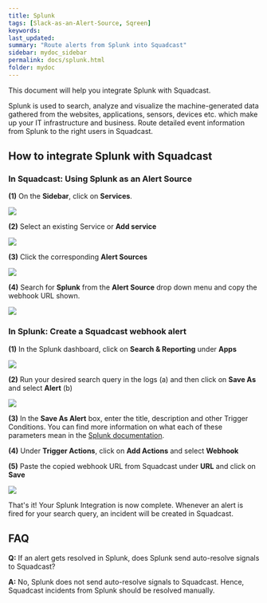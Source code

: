 ```yaml
---
title: Splunk
tags: [Slack-as-an-Alert-Source, Sqreen]
keywords: 
last_updated: 
summary: "Route alerts from Splunk into Squadcast"
sidebar: mydoc_sidebar
permalink: docs/splunk.html
folder: mydoc
---
```


This document will help you integrate Splunk with Squadcast.

Splunk is used to search, analyze and visualize the machine-generated data gathered from the websites, applications, sensors, devices etc. which make up your IT infrastructure and business. Route detailed event information from Splunk to the right users in Squadcast.

## How to integrate Splunk with Squadcast 

### In Squadcast: Using Splunk as an Alert Source 

**(1)** On the **Sidebar**, click on **Services**.

![](images/integration_1-1.png)

**(2)** Select an existing Service or **Add service** 

![](images/integration_1-2.png)

**(3)** Click the corresponding **Alert Sources**

![](images/integration_1.png)

**(4)** Search for **Splunk** from the **Alert Source** drop down menu and copy the webhook URL shown.

![](images/splunk_1.png)

### In Splunk: Create a Squadcast webhook alert 

**(1)** In the Splunk dashboard, click on **Search & Reporting** under **Apps**

![](images/splunk_2.png)

**(2)** Run your desired search query in the logs (a) and then click on **Save As** and select **Alert** (b)

![](images/splunk_3.png)

**(3)** In the **Save As Alert** box, enter the title, description and other Trigger Conditions. You can find more information on what each of these parameters mean in the [Splunk documentation](https://docs.splunk.com/Documentation/Splunk/8.1.0/Alert/Aboutalerts).

**(4)** Under **Trigger Actions**, click on  **Add Actions** and select **Webhook** 

**(5)** Paste the copied webhook URL from Squadcast under **URL** and click on **Save**

![](images/splunk_4.png)

That's it! Your Splunk Integration is now complete. Whenever an alert is fired for your search query, an incident will be created in Squadcast.

## FAQ

**Q:** If an alert gets resolved in Splunk, does Splunk send auto-resolve signals to Squadcast?

**A:** No, Splunk does not send auto-resolve signals to Squadcast. Hence, Squadcast incidents from Splunk should be resolved manually.